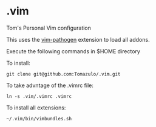 .vim
====

Tom's Personal Vim configuration

This uses the [vim-pathogen](https://github.com/tpope/vim-pathogen) extension
to load all addons.

Execute the following commands in $HOME directory

To install:

    git clone git@github.com:Tomazulo/.vim.git

To take advntage of the .vimrc file:

    ln -s .vim/.vimrc .vimrc

To install all extensions:

    ~/.vim/bin/vimbundles.sh

